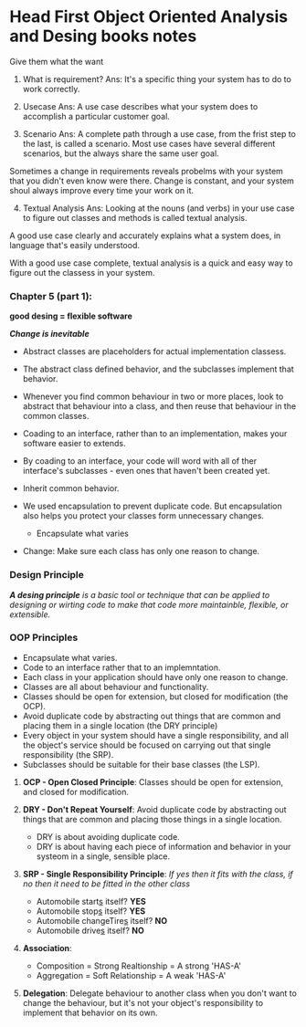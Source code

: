 # Head First Object Oriented Analysis and Desing books notes


Give them what the want


1. What is requirement?
Ans: It's a specific thing your system has to do to work correctly.

2. Usecase
Ans: A use case describes what your system does to accomplish a particular customer goal.

3. Scenario
Ans: A complete path through a use case, from the frist step to the last, is called a scenario. Most use cases have several different scenarios, but the always share the same user goal.


Sometimes a change in requirements reveals probelms with your system that you didn't even know were there.
Change is constant, and your system shoul always improve every time your work on it.

4. Textual Analysis
Ans: Looking at the nouns (and verbs) in your use case to figure out classes and methods is called textual analysis.

A good use case clearly and accurately explains what a system does, in language that's easily understood.

With a good use case complete, textual analysis is a quick and easy way to figure out the classess in your system.


### Chapter 5 (part 1):
**good desing = flexible software**

***Change is inevitable***

* Abstract classes are placeholders for actual implementation classess.

* The abstract class defined behavior, and the subclasses implement that behavior.

* Whenever you find common behaviour in two or more places, look to abstract that behaviour into a class, and then reuse that behaviour in the common classes.

* Coading to an interface, rather than to an implementation, makes your software easier to extends.

* By coading to an interface, your code will word with all of ther interface's subclasses - even ones that haven't been created yet.

* Inherit common behavior.

* We used encapsulation to prevent duplicate code. But encapsulation also helps you protect your classes form unnecessary changes.
    - Encapsulate what varies

* Change: Make sure each class has only one reason to change.

### Design Principle
***A desing principle** is a basic tool or technique that can be applied to designing or wirting code to make that code more maintainble, flexible, or extensible.*

### OOP Principles
- Encapsulate what varies.
- Code to an interface rather that to an implemntation.
- Each class in your application should have only one reason to change.
- Classes are all about behaviour and functionality.
- Classes should be open for extension, but closed for modification (the OCP).
- Avoid duplicate code by abstracting out things that are common and placing them in a single location (the DRY principle)
- Every object in your system should have a single responsibility, and all the object's service should be focused on carrying out that single responsibility (the SRP).
- Subclasses should be suitable for their base classes (the LSP).


1. **OCP - Open Closed Principle**: Classes should be open for extension, and closed for modification.
2. **DRY - Don't Repeat Yourself**: Avoid duplicate code by abstracting out things that are common and
 placing those things in a single location.
    - DRY is about avoiding duplicate code.
    - DRY is about having each piece of information and
     behavior in your systeom in a single, sensible place.
3. **SRP - Single Responsibility Principle**: 
    *If yes then it fits with the class, if no then it need to be fitted in the other class*
    - Automobile start[s]() itself? **YES**
    - Automobile stop[s]() itself? **YES**
    - Automobile changeTire[s]() itself? **NO**
    - Automobile drive[s]() itself? **NO**

4. **Association**:
    - Composition = Strong Realtionship = A strong 'HAS-A'
    - Aggregation = Soft Relationship = A weak 'HAS-A'

5. **Delegation**: Delegate behaviour to another class when you don't want to change the behaviour, but
it's not your object's responsibility to implement that behavior on its own.











